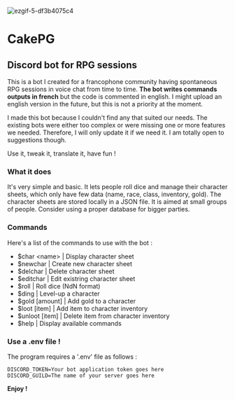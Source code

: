 ![ezgif-5-df3b4075c4](https://github.com/zad-sixstrings/cakepg/assets/14813374/aaf7cc9d-a526-416a-9c9c-16449ac2a9cd)
# CakePG
## Discord bot for RPG sessions

This is a bot I created for a francophone community having spontaneous RPG sessions in voice chat from time to time. **The bot writes commands outputs in french** but the code is commented in english. I might upload an english version in the future, but this is not a priority at the moment.

I made this bot because I couldn't find any that suited our needs. The existing bots were either too complex or were missing one or more features we needed. Therefore, I will only update it if we need it. I am totally open to suggestions though.

Use it, tweak it, translate it, have fun !

### What it does
It's very simple and basic. It lets people roll dice and manage their character sheets, which only have few data (name, race, class, inventory, gold). The character sheets are stored locally in a JSON file. It is aimed at small groups of people. Consider using a proper database for bigger parties.

### Commands
Here's a list of the commands to use with the bot :
- $char \<name\> | Display character sheet
- $newchar | Create new character sheet
- $delchar <name> | Delete character sheet
- $editchar <name>| Edit existring character sheet
- $roll <NdN> | Roll dice (NdN format)
- $ding <name> | Level-up a character
- $gold <name> [amount] | Add gold to a character
- $loot <name> [item] | Add item to character inventory
- $unloot <name> [item] | Delete item from character inventory
- $help | Display available commands

### Use a .env file !
The program requires a '.env' file as follows :
```
DISCORD_TOKEN=Your bot application token goes here
DISCORD_GUILD=The name of your server goes here
```

**Enjoy !**
